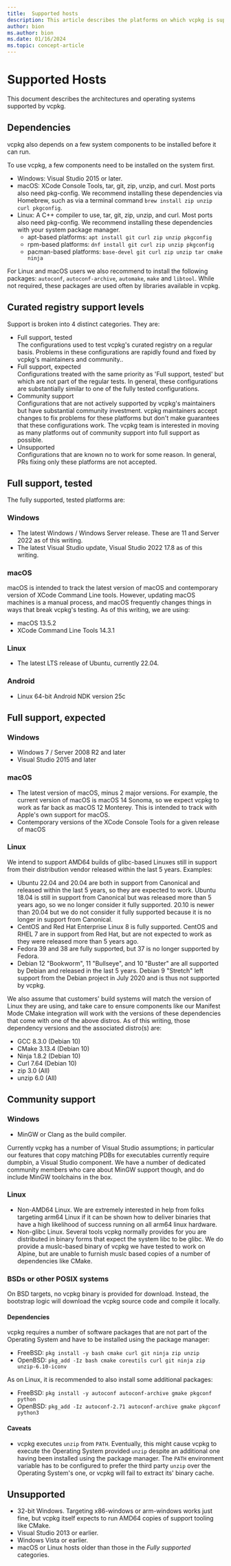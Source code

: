 ```yaml
---
title:  Supported hosts
description: This article describes the platforms on which vcpkg is supported.
author: bion
ms.author: bion
ms.date: 01/16/2024
ms.topic: concept-article
---
```


# Supported Hosts

This document describes the architectures and operating systems supported by vcpkg.

## Dependencies

vcpkg also depends on a few system components to be installed before it can run.

To use vcpkg, a few components need to be installed on the system first.

* Windows: Visual Studio 2015 or later.
* macOS: XCode Console Tools, tar, git, zip, unzip, and curl. Most ports also need pkg-config.
We recommend installing these dependencies via Homebrew, such as via a terminal command
`brew install zip unzip curl pkgconfig`.
* Linux: A C++ compiler to use, tar, git, zip, unzip, and curl. Most ports also need pkg-config.
We recommend installing these dependencies with your system package manager.
  * apt-based platforms: `apt install git curl zip unzip pkgconfig`
  * rpm-based platforms: `dnf install git curl zip unzip pkgconfig`
  * pacman-based platforms: `base-devel git curl zip unzip tar cmake ninja`

For Linux and macOS users we also recommend to install the following packages: `autoconf`, `autoconf-archive`, `automake`, `make` and `libtool`. While not required, these packages are used often by libraries available in vcpkg.

## Curated registry support levels

Support is broken into 4 distinct categories. They are:

* Full support, tested  
  The configurations used to test vcpkg's curated registry on a regular basis. Problems in these configurations
  are rapidly found and fixed by vcpkg's maintainers and community..
* Full support, expected  
  Configurations treated with the same priority as 'Full support, tested' but which are not part of the regular tests.
  In general, these configurations are substantially similar to one of the fully tested configurations.
* Community support  
  Configurations that are not actively supported by vcpkg's maintainers but have substantial community investment.
  vcpkg maintainers accept changes to fix problems for these platforms but don't make guarantees that these 
  configurations work. The vcpkg team is interested in moving as many platforms out of community support
  into full support as possible.
* Unsupported  
  Configurations that are known no to work for some reason. In general, PRs fixing only these platforms
  are not accepted.

## Full support, tested

The fully supported, tested platforms are:

### Windows

* The latest Windows / Windows Server release. These are 11 and Server 2022 as of this writing.
* The latest Visual Studio update, Visual Studio 2022 17.8 as of this writing.

### macOS

macOS is intended to track the latest version of macOS and contemporary version of XCode Command Line tools. However,
updating macOS machines is a manual process, and macOS frequently changes things in ways that break vcpkg's testing. 
As of this writing, we are using:

* macOS 13.5.2
* XCode Command Line Tools 14.3.1

### Linux

* The latest LTS release of Ubuntu, currently 22.04.

### Android
* Linux 64-bit Android NDK version 25c

## Full support, expected

### Windows

* Windows 7 / Server 2008 R2 and later
* Visual Studio 2015 and later

### macOS

* The latest version of macOS, minus 2 major versions. For example, the current version of macOS is macOS 14 Sonoma,
so we expect vcpkg to work as far back as macOS 12 Monterey. This is intended to track with Apple's own support for
macOS.
* Contemporary versions of the XCode Console Tools for a given release of macOS

### Linux

We intend to support AMD64 builds of glibc-based Linuxes still in support from their distribution vendor released within
the last 5 years. Examples:

* Ubuntu 22.04 and 20.04 are both in support from Canonical and released within the last 5 years, so they
are expected to work. Ubuntu 18.04 is still in support from Canonical but was released more than 5 years ago, so
we no longer consider it fully supported. 20.10 is newer than 20.04 but we do not consider it fully supported because
it is no longer in support from Canonical.
* CentOS and Red Hat Enterprise Linux 8 is fully supported. CentOS and RHEL 7 are in support from Red Hat, but are
not expected to work as they were released more than 5 years ago.
* Fedora 39 and 38 are fully supported, but 37 is no longer supported by Fedora.
* Debian 12 "Bookworm", 11 "Bullseye", and 10 "Buster" are all supported by Debian and released in the last 5 years.
Debian 9 "Stretch" left support from the Debian project in July 2020 and is thus not supported by vcpkg.

We also assume that customers' build systems will match the version of Linux they are using, and take care to ensure
components like our Manifest Mode CMake integration will work with the versions of these dependencies that come with
one of the above distros. As of this writing, those dependency versions and the associated distro(s) are:

* GCC 8.3.0 (Debian 10)
* CMake 3.13.4 (Debian 10)
* Ninja 1.8.2 (Debian 10)
* Curl 7.64 (Debian 10)
* zip 3.0 (All)
* unzip 6.0 (All)

## Community support

### Windows

* MinGW or Clang as the build compiler.

Currently vcpkg has a number of Visual Studio assumptions; in particular our features that copy matching PDBs for
executables currently require dumpbin, a Visual Studio component. We have a number of dedicated community members who
care about MinGW support though, and do include MinGW toolchains in the box.

### Linux

* Non-AMD64 Linux. We are extremely interested in help from folks targeting arm64 Linux if it can be shown how
to deliver binaries that have a high likelihood of success running on all arm64 linux hardware.
* Non-glibc Linux. Several tools vcpkg normally provides for you are distributed in binary forms that expect the system
libc to be glibc. We do provide a muslc-based binary of vcpkg we have tested to work on Alpine, but are unable to
furnish muslc based copies of a number of dependencies like CMake.

### BSDs or other POSIX systems

On BSD targets, no vcpkg binary is provided for download. Instead, the bootstrap logic will download the
vcpkg source code and compile it locally.

#### Dependencies
vcpkg requires a number of software packages that are not part of the Operating System and have to be installed using the package manager:

* FreeBSD: `pkg install -y bash cmake curl git ninja zip unzip`
* OpenBSD: `pkg_add -Iz bash cmake coreutils curl git ninja zip unzip-6.10-iconv`

As on Linux, it is recommended to also install some additional packages: 

* FreeBSD: `pkg install -y autoconf autoconf-archive gmake pkgconf python`
* OpenBSD: `pkg_add -Iz autoconf-2.71 autoconf-archive gmake pkgconf python3`

#### Caveats

* vcpkg executes `unzip` from `PATH`. Eventually, this might cause vcpkg to execute the
Operating System provided `unzip` despite an additional one having been installed using the package manager.
The `PATH` environment variable has to be configured to prefer the third party `unzip` over the Operating System's one,
or vcpkg will fail to extract its' binary cache. 

## Unsupported

* 32-bit Windows. Targeting x86-windows or arm-windows works just fine, but vcpkg itself expects to run AMD64 copies
of support tooling like CMake.
* Visual Studio 2013 or earlier.
* Windows Vista or earlier.
* macOS or Linux hosts older than those in the *Fully supported* categories.
